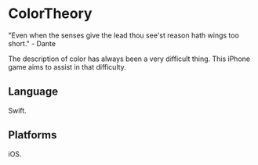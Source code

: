 # ColorTheory

"Even when the senses give the lead thou see'st reason hath wings too short." - Dante

The description of color has always been a very difficult thing. This iPhone game aims to assist in that difficulty. 

## Language

Swift.

## Platforms

iOS.

